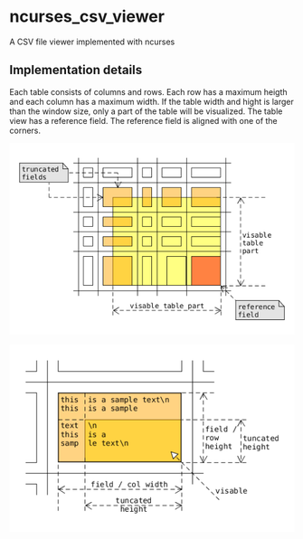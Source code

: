 # ncurses_csv_viewer
A CSV file viewer implemented with ncurses

## Implementation details
Each table consists of columns and rows. Each row has a maximum heigth and 
each column has a maximum width.
If the table width and hight is larger than the window size, only a part of
the table will be visualized.
The table view has a reference field. The reference field is aligned with one
of the corners. 

![table part](img/table_part.png?raw=true "Table Part")


![field part](img/field_part.png?raw=true "Field Part")
